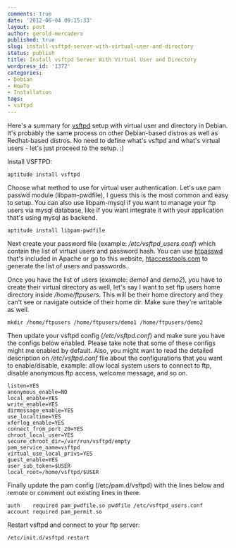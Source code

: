 ```yaml
---
comments: true
date: '2012-06-04 09:15:33'
layout: post
author: gerold-mercadero
published: true
slug: install-vsftpd-server-with-virtual-user-and-directory
status: publish
title: Install vsftpd Server With Virtual User and Directory
wordpress_id: '1372'
categories:
- Debian
- HowTo
- Installation
tags:
- vsftpd
---
```


Here's a summary for [vsftpd](http://vsftpd.beasts.org) setup with virtual user and directory in Debian.  It's probably the same process on other Debian-based distros as well as Redhat-based distros. No need to define what's vsftpd and what's virtual users - let's just proceed to the setup. :)

Install VSFTPD:

```
aptitude install vsftpd
```

Choose what method to use for virtual user authentication.  Let's use pam passwd module (libpam-pwdfile), I guess this is the most common and easy to setup.  You can also use libpam-mysql if you want to manage your ftp users via mysql database, like if you want integrate it with your application that's using mysql as backend.

```
aptitude install libpam-pwdfile
```

Next create your password file (example: _/etc/vsftpd_users.conf_) which contain the list of virtual users and password hash.  You can use [htpasswd](http://httpd.apache.org/docs/2.0/programs/htpasswd.html) that's included in Apache or go to this website, [htaccesstools.com](http://www.htaccesstools.com/htpasswd-generator/) to generate the list of users and passwords.

Once you have the list of users (example: _demo1_ and _demo2_), you have to create their virtual directory as well, let's say I want to set ftp users home directory inside _/home/ftpusers_.  This will be their home directory and they can't see or navigate outside of their home dir. Make sure they're writable as well.

```
mkdir /home/ftpusers /home/ftpusers/demo1 /home/ftpusers/demo2
```

Then update your vsftpd config (_/etc/vsftpd.conf_) and make sure you have the configs below enabled. Please take note that some of these configs might me enabled by default.  Also, you might want to read the detailed description on _/etc/vsftpd.conf_ file about the configurations that you want to enable/disable, example: allow local system users to connect to ftp, disable anonymous ftp access, welcome message, and so on.

```
listen=YES
anonymous_enable=NO
local_enable=YES
write_enable=YES
dirmessage_enable=YES
use_localtime=YES
xferlog_enable=YES
connect_from_port_20=YES
chroot_local_user=YES
secure_chroot_dir=/var/run/vsftpd/empty
pam_service_name=vsftpd
virtual_use_local_privs=YES
guest_enable=YES
user_sub_token=$USER
local_root=/home/vsftpd/$USER
```
Finally update the pam config (/etc/pam.d/vsftpd) with the lines below and remote or comment out existing lines in there.

```
auth    required pam_pwdfile.so pwdfile /etc/vsftpd_users.conf
account required pam_permit.so
```
Restart vsftpd and connect to your ftp server:

```
/etc/init.d/vsftpd restart
```

